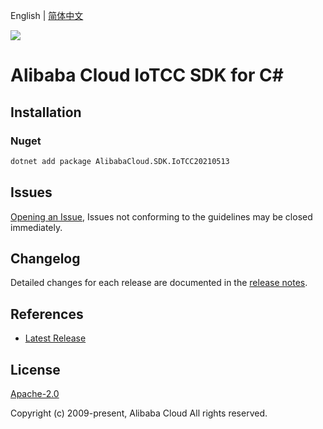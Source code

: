 English | [简体中文](README-CN.md)

![](https://aliyunsdk-pages.alicdn.com/icons/AlibabaCloud.svg)

# Alibaba Cloud IoTCC SDK for C#

## Installation

### Nuget

```bash
dotnet add package AlibabaCloud.SDK.IoTCC20210513
```

## Issues

[Opening an Issue](https://github.com/aliyun/alibabacloud-csharp-sdk/issues/new), Issues not conforming to the guidelines may be closed immediately.

## Changelog

Detailed changes for each release are documented in the [release notes](./ChangeLog.md).

## References

* [Latest Release](https://github.com/aliyun/alibabacloud-csharp-sdk/)

## License

[Apache-2.0](http://www.apache.org/licenses/LICENSE-2.0)

Copyright (c) 2009-present, Alibaba Cloud All rights reserved.
